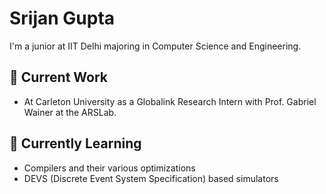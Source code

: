 # Srijan Gupta

I'm a junior at IIT Delhi majoring in Computer Science and Engineering.

## 🔭 Current Work

- At Carleton University as a Globalink Research Intern with Prof. Gabriel Wainer at the ARSLab.

## 🌱 Currently Learning

- Compilers and their various optimizations
- DEVS (Discrete Event System Specification) based simulators

<!--
**Srijan1972/Srijan1972** is a ✨ _special_ ✨ repository because its `README.md` (this file) appears on your GitHub profile.

Here are some ideas to get you started:

- 🔭 I’m currently working on ...
- 🌱 I’m currently learning ...
- 👯 I’m looking to collaborate on ...
- 🤔 I’m looking for help with ...
- 💬 Ask me about ...
- 📫 How to reach me: ...
- 😄 Pronouns: ...
- ⚡ Fun fact: ...
-->
